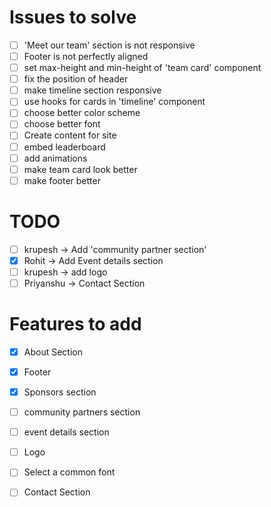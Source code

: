 # Issues to solve
- [ ] 'Meet our team' section is not responsive
- [ ] Footer is not perfectly aligned
- [ ] set max-height and min-height of 'team card' component
- [ ] fix the position of header
- [ ] make timeline section responsive
- [ ] use hooks for cards in 'timeline' component
- [ ] choose better color scheme 
- [ ] choose better font
- [ ] Create content for site
- [ ] embed leaderboard
- [ ] add animations
- [ ] make team card look better
- [ ] make footer better

# TODO
- [ ] krupesh -> Add 'community partner section'
- [x] Rohit -> Add Event details section
- [ ] krupesh -> add logo
- [ ] Priyanshu -> Contact Section

# Features to add
- [x] About Section
- [x] Footer
- [x] Sponsors section
- [ ] community partners section
- [ ] event details section
- [ ] Logo
- [ ] Select a common font
- [ ] Contact Section

